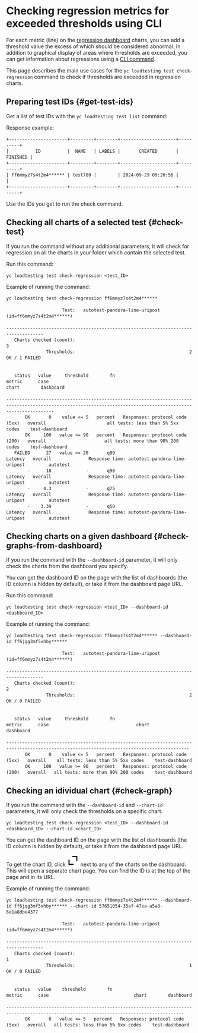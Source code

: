 # Checking regression metrics for exceeded thresholds using CLI

For each metric (line) on the [regression dashboard](./regressions.md) charts, you can add a threshold value the excess of which should be considered abnormal. In addition to graphical display of areas where thresholds are exceeded, you can get information about regressions using a [CLI command](../../cli/cli-ref/managed-services/loadtesting/test/check-regression.md). 

This page describes the main use cases for the `yc loadtesting test check-regression` command to check if thresholds are exceeded in regression charts.

## Preparing test IDs {#get-test-ids}

Get a list of test IDs with the `yc loadtesting test list` command:

Response example:

```
+----------------------+---------+--------+---------------------+----------+
|          ID          |  NAME   | LABELS |       CREATED       | FINISHED |
+----------------------+---------+--------+---------------------+----------+
| ff6mmyz7s4t2m4****** | test780 |        | 2024-09-29 09:26:56 |          |
+----------------------+---------+--------+---------------------+----------+
```

Use the IDs you get to run the check command.

## Checking all charts of a selected test {#check-test}

If you run the command without any additional parameters, it will check for regression on all the charts in your folder which contain the selected test.

Run this command:

```
yc loadtesting test check-regression <test_ID>
```

Example of running the command:

```
yc loadtesting test check-regression ff6mmyz7s4t2m4******

                     Test:   autotest-pandora-line-uripost (id=ff6mmyz7s4t2m4******)

------------------------------------------------------------------------------------
   Charts checked (count):                                                         3
               Thresholds:                                           2 OK / 1 FAILED


   status   value     threshold        fn                           metric      case                                                    chart        dashboard

--------------------------------------------------------------------------------------------------------------------------------------------------------------
       OK       0    value <= 5   percent   Responses: protocol code (5xx)   overall                       all tests: less than 5% 5xx codes    test-dashboard
       OK     100   value >= 90   percent   Responses: protocol code (200)   overall                      all tests: more than 90% 200 codes    test-dashboard
   FAILED      27   value <= 20       q99                          Latency   overall              Response time: autotest-pandora-line-uripost         autotest
        -      18             -       q98                          Latency   overall              Response time: autotest-pandora-line-uripost         autotest
        -     4.3             -       q75                          Latency   overall              Response time: autotest-pandora-line-uripost         autotest
        -    3.39             -       q50                          Latency   overall              Response time: autotest-pandora-line-uripost         autotest
```

## Checking charts on a given dashboard {#check-graphs-from-dashboard}

If you run the command with the `--dashboard-id` parameter, it will only check the charts from the dashboard you specify.

You can get the dashboard ID on the page with the list of dashboards (the ID column is hidden by default), or take it from the dashboard page URL.

Run this command:

```
yc loadtesting test check-regression <test_ID> --dashboard-id <dashboard_ID>
```

Example of running the command:

```
yc loadtesting test check-regression ff6mmyz7s4t2m4****** --dashboard-id ff6jqg3mf5xhby******

                     Test:   autotest-pandora-line-uripost (id=ff6mmyz7s4t2m4******)

------------------------------------------------------------------------------------
   Charts checked (count):                                                         2
               Thresholds:                                           2 OK / 0 FAILED


   status   value     threshold        fn                           metric      case                                 chart        dashboard

-------------------------------------------------------------------------------------------------------------------------------------------
       OK       0    value <= 5   percent   Responses: protocol code (5xx)   overall    all tests: less than 5% 5xx codes    test-dashboard
       OK     100   value >= 90   percent   Responses: protocol code (200)   overall   all tests: more than 90% 200 codes    test-dashboard
```

## Checking an idividual chart {#check-graph}

If you run the command with the `--dashboard-id` and `--chart-id` parameters, it will only check the thresholds on a specific chart.

```
yc loadtesting test check-regression <test_ID> --dashboard-id <dashboard_ID> --chart-id <chart_ID>
```

You can get the dashboard ID on the page with the list of dashboards (the ID column is hidden by default), or take it from the dashboard page URL.

To get the chart ID, click ![image](../../_assets/console-icons/chevrons-expand-up-right.svg) next to any of the charts on the dashboard. This will open a separate chart page. You can find the ID is at the top of the page and in its URL.

Example of running the command:

```
yc loadtesting test check-regression ff6mmyz7s4t2m4****** --dashboard-id ff6jqg3mf5xhby****** --chart-id 57651054-35af-47ea-a5a8-6a1a8dbe4377

                     Test:   autotest-pandora-line-uripost (id=ff6mmyz7s4t2m4******)

------------------------------------------------------------------------------------
   Charts checked (count):                                                         1
               Thresholds:                                           1 OK / 0 FAILED


   status   value    threshold        fn                           metric      case                                chart        dashboard

-----------------------------------------------------------------------------------------------------------------------------------------
       OK       0   value <= 5   percent   Responses: protocol code (5xx)   overall   all tests: less than 5% 5xx codes    test-dashboard
```